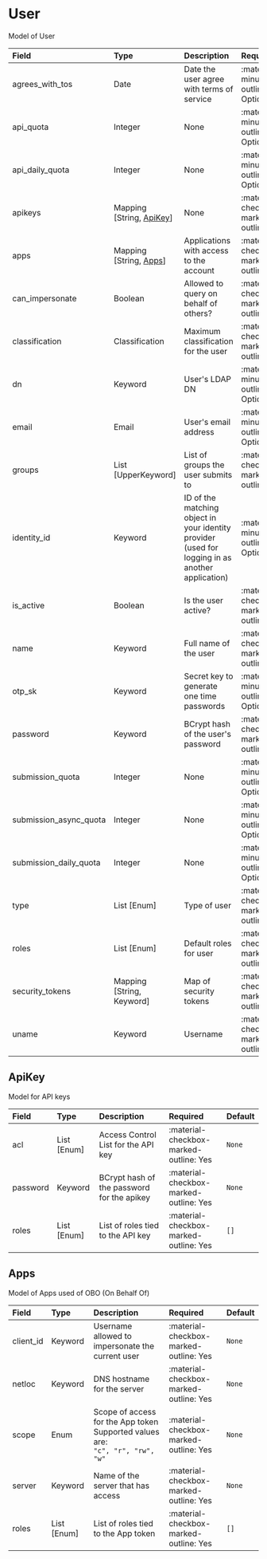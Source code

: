 [comment]: # (AUTOGENERATED MARKDOWN CONTENT. UPDATES TO ODM DOCUMENTATION SHOULD BE DONE THROUGH ASSEMBLYLINE-BASE REPO!)
# User
Model of User

| Field | Type | Description | Required | Default |
| :--- | :--- | :--- | :--- | :--- |
| agrees_with_tos | Date | Date the user agree with terms of service | <div style="width:100px">:material-minus-box-outline: Optional</div> | `None` |
| api_quota | Integer | None | <div style="width:100px">:material-minus-box-outline: Optional</div> | `None` |
| api_daily_quota | Integer | None | <div style="width:100px">:material-minus-box-outline: Optional</div> | `None` |
| apikeys | Mapping [String, [ApiKey](/assemblyline4_docs/odm/models/user/#apikey)] | None | <div style="width:100px">:material-checkbox-marked-outline: Yes</div> | See [ApiKey](/assemblyline4_docs/odm/models/user/#apikey) for more details. |
| apps | Mapping [String, [Apps](/assemblyline4_docs/odm/models/user/#apps)] | Applications with access to the account | <div style="width:100px">:material-checkbox-marked-outline: Yes</div> | See [Apps](/assemblyline4_docs/odm/models/user/#apps) for more details. |
| can_impersonate | Boolean | Allowed to query on behalf of others? | <div style="width:100px">:material-checkbox-marked-outline: Yes</div> | `False` |
| classification | Classification | Maximum classification for the user | <div style="width:100px">:material-checkbox-marked-outline: Yes</div> | `TLP:C` |
| dn | Keyword | User's LDAP DN | <div style="width:100px">:material-minus-box-outline: Optional</div> | `None` |
| email | Email | User's email address | <div style="width:100px">:material-minus-box-outline: Optional</div> | `None` |
| groups | List [UpperKeyword] | List of groups the user submits to | <div style="width:100px">:material-checkbox-marked-outline: Yes</div> | `[]` |
| identity_id | Keyword | ID of the matching object in your identity provider (used for logging in as another application) | <div style="width:100px">:material-minus-box-outline: Optional</div> | `None` |
| is_active | Boolean | Is the user active? | <div style="width:100px">:material-checkbox-marked-outline: Yes</div> | `True` |
| name | Keyword | Full name of the user | <div style="width:100px">:material-checkbox-marked-outline: Yes</div> | `None` |
| otp_sk | Keyword | Secret key to generate one time passwords | <div style="width:100px">:material-minus-box-outline: Optional</div> | `None` |
| password | Keyword | BCrypt hash of the user's password | <div style="width:100px">:material-checkbox-marked-outline: Yes</div> | `None` |
| submission_quota | Integer | None | <div style="width:100px">:material-minus-box-outline: Optional</div> | `None` |
| submission_async_quota | Integer | None | <div style="width:100px">:material-minus-box-outline: Optional</div> | `None` |
| submission_daily_quota | Integer | None | <div style="width:100px">:material-minus-box-outline: Optional</div> | `None` |
| type | List [Enum] | Type of user | <div style="width:100px">:material-checkbox-marked-outline: Yes</div> | `['user']` |
| roles | List [Enum] | Default roles for user | <div style="width:100px">:material-checkbox-marked-outline: Yes</div> | `[]` |
| security_tokens | Mapping [String, Keyword] | Map of security tokens | <div style="width:100px">:material-checkbox-marked-outline: Yes</div> | `{}` |
| uname | Keyword | Username | <div style="width:100px">:material-checkbox-marked-outline: Yes</div> | `None` |


[comment]: # (AUTOGENERATED MARKDOWN CONTENT. UPDATES TO ODM DOCUMENTATION SHOULD BE DONE THROUGH ASSEMBLYLINE-BASE REPO!)
## ApiKey
Model for API keys

| Field | Type | Description | Required | Default |
| :--- | :--- | :--- | :--- | :--- |
| acl | List [Enum] | Access Control List for the API key | <div style="width:100px">:material-checkbox-marked-outline: Yes</div> | `None` |
| password | Keyword | BCrypt hash of the password for the apikey | <div style="width:100px">:material-checkbox-marked-outline: Yes</div> | `None` |
| roles | List [Enum] | List of roles tied to the API key | <div style="width:100px">:material-checkbox-marked-outline: Yes</div> | `[]` |


[comment]: # (AUTOGENERATED MARKDOWN CONTENT. UPDATES TO ODM DOCUMENTATION SHOULD BE DONE THROUGH ASSEMBLYLINE-BASE REPO!)
## Apps
Model of Apps used of OBO (On Behalf Of)

| Field | Type | Description | Required | Default |
| :--- | :--- | :--- | :--- | :--- |
| client_id | Keyword | Username allowed to impersonate the current user | <div style="width:100px">:material-checkbox-marked-outline: Yes</div> | `None` |
| netloc | Keyword | DNS hostname for the server | <div style="width:100px">:material-checkbox-marked-outline: Yes</div> | `None` |
| scope | Enum | Scope of access for the App token<br>Supported values are:<br>`"c", "r", "rw", "w"` | <div style="width:100px">:material-checkbox-marked-outline: Yes</div> | `None` |
| server | Keyword | Name of the server that has access | <div style="width:100px">:material-checkbox-marked-outline: Yes</div> | `None` |
| roles | List [Enum] | List of roles tied to the App token | <div style="width:100px">:material-checkbox-marked-outline: Yes</div> | `[]` |


